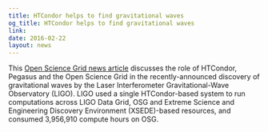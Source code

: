 ```yaml
---
title: HTCondor helps to find gravitational waves
og_title: HTCondor helps to find gravitational waves
link: 
date: 2016-02-22
layout: news
---
```


This  <a href="http://www.opensciencegrid.org/osg-helps-ligo-scientists-confirm-einsteins-last-unproven-theory/" data-proofer-ignore>Open Science Grid news article</a> discusses the role of HTCondor, Pegasus and the Open Science Grid in the recently-announced discovery of gravitational waves by the Laser Interferometer Gravitational-Wave Observatory (LIGO). LIGO used a single HTCondor-based system to run computations across LIGO Data Grid, OSG and Extreme Science and Engineering Discovery Environment (XSEDE)-based resources, and consumed 3,956,910 compute hours on OSG. 
